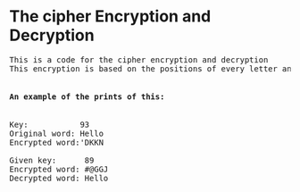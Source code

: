 
<h1>The cipher Encryption and Decryption</h1>
<pre>This is a code for the cipher encryption and decryption
This encryption is based on the positions of every letter and the key it gets</pre>

<pre>
<h4>An example of the prints of this:</h4>
Key:           93
Original word: Hello
Encrypted word:'DKKN

Given key:      89
Encrypted word: #@GGJ
Decrypted word: Hello
</pre>
